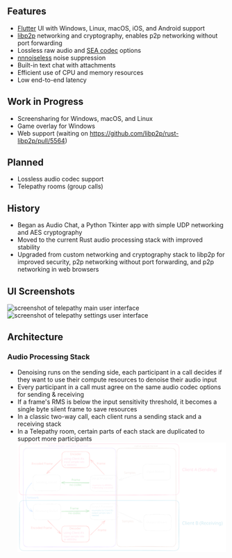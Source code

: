 ## Features

- [Flutter](https://flutter.dev/) UI with Windows, Linux, macOS, iOS, and Android support
- [libp2p](https://libp2p.io/) networking and cryptography, enables p2p networking without port forwarding
- Lossless raw audio and [SEA codec](https://github.com/Daninet/sea-codec) options
- [nnnoiseless](https://github.com/jneem/nnnoiseless) noise suppression
- Built-in text chat with attachments
- Efficient use of CPU and memory resources
- Low end-to-end latency

## Work in Progress

- Screensharing for Windows, macOS, and Linux
- Game overlay for Windows
- Web support (waiting on https://github.com/libp2p/rust-libp2p/pull/5564)

## Planned

- Lossless audio codec support
- Telepathy rooms (group calls)

## History

- Began as Audio Chat, a Python Tkinter app with simple UDP networking and AES cryptography
- Moved to the current Rust audio processing stack with improved stability
- Upgraded from custom networking and cryptography stack to libp2p for improved security, p2p networking without port forwarding, and p2p networking in web browsers

## UI Screenshots
![screenshot of telepathy main user interface](https://chanchan.dev/static/images/telepathy.png)
![screenshot of telepathy settings user interface](https://chanchan.dev/static/images/telepathy-settings.png)

## Architecture

### Audio Processing Stack
- Denoising runs on the sending side, each participant in a call decides if they want to use their compute resources to denoise their audio input
- Every participant in a call must agree on the same audio codec options for sending & receiving
- If a frame's RMS is below the input sensitivity threshold, it becomes a single byte silent frame to save resources
- In a classic two-way call, each client runs a sending stack and a receiving stack
- In a Telepathy room, certain parts of each stack are duplicated to support more participants
![a diagram describing the telepathy audio processing stack](assets/diagrams/audio-processing-stack.svg)